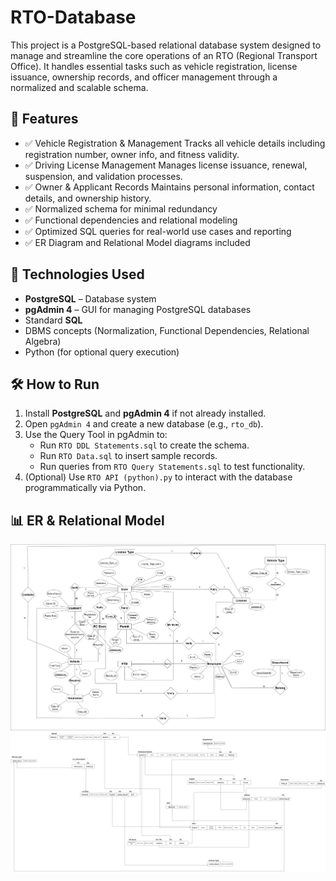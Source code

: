 # RTO-Database
This project is a PostgreSQL-based relational database system designed to manage and streamline the core operations of an RTO (Regional Transport Office). It handles essential tasks such as vehicle registration, license issuance, ownership records, and officer management through a normalized and scalable schema.

## 📌 Features

- ✅ Vehicle Registration & Management
  Tracks all vehicle details including registration number, owner info, and fitness validity.
- ✅ Driving License Management
  Manages license issuance, renewal, suspension, and validation processes.
- ✅ Owner & Applicant Records
  Maintains personal information, contact details, and ownership history.
- ✅ Normalized schema for minimal redundancy
- ✅ Functional dependencies and relational modeling
- ✅ Optimized SQL queries for real-world use cases and reporting
- ✅ ER Diagram and Relational Model diagrams included

## 🧩 Technologies Used

- **PostgreSQL** – Database system
- **pgAdmin 4** – GUI for managing PostgreSQL databases
- Standard **SQL**
- DBMS concepts (Normalization, Functional Dependencies, Relational Algebra)
- Python (for optional query execution)

## 🛠️ How to Run

1. Install **PostgreSQL** and **pgAdmin 4** if not already installed.
2. Open `pgAdmin 4` and create a new database (e.g., `rto_db`).
3. Use the Query Tool in pgAdmin to:
   - Run `RTO DDL Statements.sql` to create the schema.
   - Run `RTO Data.sql` to insert sample records.
   - Run queries from `RTO Query Statements.sql` to test functionality.
4. (Optional) Use `RTO API (python).py` to interact with the database programmatically via Python.

## 📊 ER & Relational Model

![ER Diagram](./RTO%20ER%20Diagram.png)
![Relational Model](./RTO%20Relational%20model.png)
